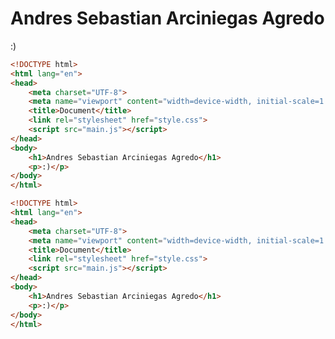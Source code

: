 <!DOCTYPE html>
<html lang="en">
<head>
    <meta charset="UTF-8">
    <meta name="viewport" content="width=device-width, initial-scale=1.0">
    <title>Document</title>
    <link rel="stylesheet" href="style.css">
    <script src="main.js"></script>
</head>
<body>
    <h1>Andres Sebastian Arciniegas Agredo</h1>
    <p>:)</p>
</body>
</html>

```html
<!DOCTYPE html>
<html lang="en">
<head>
    <meta charset="UTF-8">
    <meta name="viewport" content="width=device-width, initial-scale=1.0">
    <title>Document</title>
    <link rel="stylesheet" href="style.css">
    <script src="main.js"></script>
</head>
<body>
    <h1>Andres Sebastian Arciniegas Agredo</h1>
    <p>:)</p>
</body>
</html>

```



```html
<!DOCTYPE html>
<html lang="en">
<head>
    <meta charset="UTF-8">
    <meta name="viewport" content="width=device-width, initial-scale=1.0">
    <title>Document</title>
    <link rel="stylesheet" href="style.css">
    <script src="main.js"></script>
</head>
<body>
    <h1>Andres Sebastian Arciniegas Agredo</h1>
    <p>:)</p>
</body>
</html>
```





